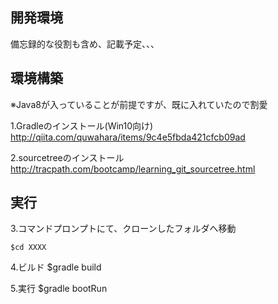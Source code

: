## 開発環境
備忘録的な役割も含め、記載予定、、、

## 環境構築
※Java8が入っていることが前提ですが、既に入れていたので割愛

1.Gradleのインストール(Win10向け)
http://qiita.com/quwahara/items/9c4e5fbda421cfcb09ad

2.sourcetreeのインストール
http://tracpath.com/bootcamp/learning_git_sourcetree.html

## 実行
3.コマンドプロンプトにて、クローンしたフォルダへ移動

```$cd XXXX```

4.ビルド
$gradle build

5.実行
$gradle bootRun
